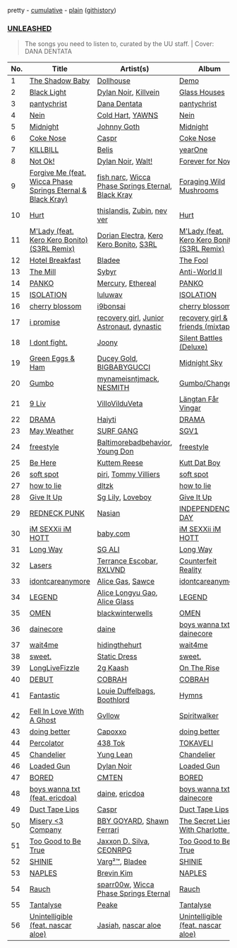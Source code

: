 pretty - [cumulative](/playlists/cumulative/UNLEASHED.md) - [plain](/playlists/plain/2Ai8BlC1EeJjNsbmrdxhlU) ([githistory](https://github.githistory.xyz/tg-z/spotify-playlist-archive/blob/main/playlists/plain/2Ai8BlC1EeJjNsbmrdxhlU))

### [UNLEASHED](https://open.spotify.com/playlist/2Ai8BlC1EeJjNsbmrdxhlU)

> The songs you need to listen to, curated by the UU staff. | Cover: DANA DENTATA

| No. | Title | Artist(s) | Album | Length |
|---|---|---|---|---|
| 1 | [The Shadow Baby](https://open.spotify.com/track/1SxQRpZV967algpSUbkcGL) | [Dollhouse](https://open.spotify.com/artist/5GrG4cI4L5mGTPSX1P8hL2) | [Demo](https://open.spotify.com/album/5C0E3tWjbjlIqasEc6L4nR) | 1:40 |
| 2 | [Black Light](https://open.spotify.com/track/14PwqYvr1BqmXMgHUuJTT2) | [Dylan Noir](https://open.spotify.com/artist/0ywDo0XSL2GPYHVetkPMsy), [Killvein](https://open.spotify.com/artist/06cney6NeBMfbrB6l4qAwJ) | [Glass Houses](https://open.spotify.com/album/4rYkaCrA4lECzcf0jO0eRK) | 2:24 |
| 3 | [pantychrist](https://open.spotify.com/track/4BQq2dO7jLJGKAxnhywP1x) | [Dana Dentata](https://open.spotify.com/artist/1QiXZr91PL7BG5jT7j14uB) | [pantychrist](https://open.spotify.com/album/29KrOkd982LewCSh0wPOU7) | 2:47 |
| 4 | [Nein](https://open.spotify.com/track/6Nh9Nug8vYYoqyQRcSVPHG) | [Cold Hart](https://open.spotify.com/artist/1fsCfvdiomqjKJFR6xI8e4), [YAWNS](https://open.spotify.com/artist/7v2lRIAhCsWVstXkyATQHD) | [Nein](https://open.spotify.com/album/0K6YYfkzze26se5MTJ3MyX) | 3:44 |
| 5 | [Midnight](https://open.spotify.com/track/5xwvMTiZAUk65rMm6VwMAC) | [Johnny Goth](https://open.spotify.com/artist/1ejkQAcOu9cl7kEbZ3Nb8b) | [Midnight](https://open.spotify.com/album/1jEjYDqLdFLND4pdzEQ65q) | 2:49 |
| 6 | [Coke Nose](https://open.spotify.com/track/6Y9ZB2eeYmbEYm7XifqTcg) | [Caspr](https://open.spotify.com/artist/6yZgSbQMnAFpQRgv7EMRzZ) | [Coke Nose](https://open.spotify.com/album/5oWj59uOrqYDxfChyrlRM6) | 2:44 |
| 7 | [KILLBILL](https://open.spotify.com/track/40VnwwbCAVfn8lZJQsyAR5) | [Belis](https://open.spotify.com/artist/6j6e89Rb6ghGgLduAOpxkD) | [yearOne](https://open.spotify.com/album/3ugl2jPGj4el2Mohb9OuUL) | 2:36 |
| 8 | [Not Ok!](https://open.spotify.com/track/77TeyyFFhwbLUNqzkTDyAw) | [Dylan Noir](https://open.spotify.com/artist/0ywDo0XSL2GPYHVetkPMsy), [Walt!](https://open.spotify.com/artist/3Xru71WNJapmFBsE8Op5Ux) | [Forever for Now](https://open.spotify.com/album/3Hpe73rupqZqTXj35Z8C2R) | 1:49 |
| 9 | [Forgive Me (feat. Wicca Phase Springs Eternal & Black Kray)](https://open.spotify.com/track/1rfBvTp2vd1V903NL5Aybm) | [fish narc](https://open.spotify.com/artist/1IxZyCzEKTCm8z7gSgyfTU), [Wicca Phase Springs Eternal](https://open.spotify.com/artist/70AkqfU43ou9hFxJZTDt7A), [Black Kray](https://open.spotify.com/artist/7EmyqxxYZltYLKFk9sAHzM) | [Foraging Wild Mushrooms](https://open.spotify.com/album/7nPS7mPt8zjYbVBTsDpG94) | 3:15 |
| 10 | [Hurt](https://open.spotify.com/track/0Poeqxzl7fZTGbJ9oGqQUw) | [thislandis](https://open.spotify.com/artist/0w55l1SoTkaZTig6KFIdk7), [Zubin](https://open.spotify.com/artist/1vIaxFdUqoomLknL0lolif), [nev ver](https://open.spotify.com/artist/6Nw3lcgr0bq67i5eW3cypU) | [Hurt](https://open.spotify.com/album/70ax7G2kMLCJ1Uh3IWB4bA) | 2:22 |
| 11 | [M'Lady (feat. Kero Kero Bonito) (S3RL Remix)](https://open.spotify.com/track/327Y6xTmonBO9FY01ZKuti) | [Dorian Electra](https://open.spotify.com/artist/202HZzqKvPsMHcbwnDZx7u), [Kero Kero Bonito](https://open.spotify.com/artist/6OqhFYFJDnBBHas02HopPT), [S3RL](https://open.spotify.com/artist/11aa081aKYUzmeFm0yHdT2) | [M'Lady (feat. Kero Kero Bonito) (S3RL Remix)](https://open.spotify.com/album/21uV6Pz6uv2LTdDRt81WB2) | 2:35 |
| 12 | [Hotel Breakfast](https://open.spotify.com/track/1zoTGEJRVGu0XP7aC9LF0t) | [Bladee](https://open.spotify.com/artist/2xvtxDNInKDV4AvGmjw6d1) | [The Fool](https://open.spotify.com/album/2WEWkTfh6gj1oi63K5cFQS) | 2:14 |
| 13 | [The Mill](https://open.spotify.com/track/1hw43ZoKitkFcaJ059UthQ) | [Sybyr](https://open.spotify.com/artist/4WVDlzQCHAIWzBP5iZwuOJ) | [Anti-World II](https://open.spotify.com/album/7c0EklvgtR9i4mmQvpUtfj) | 2:34 |
| 14 | [PANKO](https://open.spotify.com/track/1YA1F2DXtLuPuvgpsqa1Pm) | [Mercury](https://open.spotify.com/artist/6aIZIwesnYKR6ZN1fIerPZ), [Ethereal](https://open.spotify.com/artist/7e7nmtA3OQEUdVjn5rG3Tz) | [PANKO](https://open.spotify.com/album/3jZOwoSUQRceOCJ3VZwpQ6) | 3:30 |
| 15 | [ISOLATION](https://open.spotify.com/track/6sK7LYh1j9sP5bQwLA9UMg) | [luluwav](https://open.spotify.com/artist/5iWexYmG3NXbewJuLvABX2) | [ISOLATION](https://open.spotify.com/album/7buUeEuExbMzXRKjCNJ413) | 3:46 |
| 16 | [cherry blossom](https://open.spotify.com/track/50YHDXzR0vSW4XzUVCh7R0) | [i9bonsai](https://open.spotify.com/artist/7dqb1363wqRxJw9RfgQeo3) | [cherry blossom](https://open.spotify.com/album/7krG9VN6wjnfUAm8hBKP1I) | 3:07 |
| 17 | [i promise](https://open.spotify.com/track/2x4VxL7KhBI1ojoy4L8MI3) | [recovery girl](https://open.spotify.com/artist/2PiVpr8UjimvqGWBq11Hod), [Junior Astronaut](https://open.spotify.com/artist/3ctsRe9vT9ehY8ppn5kUn1), [dynastic](https://open.spotify.com/artist/1cfVy8MbRPuDJD7g9bR14z) | [recovery girl & friends (mixtape)](https://open.spotify.com/album/6Om6DOif39dsLkQ9Zh5tmx) | 2:09 |
| 18 | [I dont fight.](https://open.spotify.com/track/2s53deD667FyjSDdOgpqtG) | [Joony](https://open.spotify.com/artist/0gY0jm6QAzJCAslmZC3T35) | [Silent Battles (Deluxe)](https://open.spotify.com/album/1XCK5EENemPQRq4aYukcYD) | 2:43 |
| 19 | [Green Eggs & Ham](https://open.spotify.com/track/2oTADX9s9b66nVsysGYYIi) | [Ducey Gold](https://open.spotify.com/artist/51vuxM7PlhUs6GMDuAmpHC), [BIGBABYGUCCI](https://open.spotify.com/artist/1ra8ujbJcZrV5aUjcfzFKs) | [Midnight Sky](https://open.spotify.com/album/7yjEtUg1YdJLEoqwqvP4O0) | 3:11 |
| 20 | [Gumbo](https://open.spotify.com/track/1Ek32uvVooP0vH7HpuqOs4) | [mynameisntjmack](https://open.spotify.com/artist/7HY1ISUuRotG01FVu0PKWh), [NESMITH](https://open.spotify.com/artist/1hag5MZwdVgs3D0lX9jdYg) | [Gumbo/Changes](https://open.spotify.com/album/39xy7nEauVV0wSWkMwdSw6) | 3:23 |
| 21 | [9 Liv](https://open.spotify.com/track/5dK54j1oKmbyOgr0t4KwKE) | [VilloVilduVeta](https://open.spotify.com/artist/2BtabbqdAWxpICoxkJVWhV) | [Längtan Får Vingar](https://open.spotify.com/album/3zAz0gmQmlbTPxrbho9DSh) | 2:26 |
| 22 | [DRAMA](https://open.spotify.com/track/60huZp9rIkwCizTIqsAAF8) | [Haiyti](https://open.spotify.com/artist/3NjbpG6MmFGVLXwbcPXH90) | [DRAMA](https://open.spotify.com/album/3NHLDv0FEdErsVRkdVaBUb) | 2:34 |
| 23 | [May Weather](https://open.spotify.com/track/7bDzZDzDlaZtZkIgLlfvlB) | [SURF GANG](https://open.spotify.com/artist/0rTeZQSxEg1XzZ1dFz6Moz) | [SGV1](https://open.spotify.com/album/1m0wAF2fWdlW0bz5blctsA) | 1:32 |
| 24 | [freestyle](https://open.spotify.com/track/58XRiZ4Z6N2YJ6dhtNJfZB) | [Baltimorebadbehavior](https://open.spotify.com/artist/0oPe0wJdnnuhyMOgQlNRXE), [Young Don](https://open.spotify.com/artist/5NU3UjS6mS7dtyAoF080lU) | [freestyle](https://open.spotify.com/album/5Kos2844Dzmr2nDGAKAAHL) | 1:31 |
| 25 | [Be Here](https://open.spotify.com/track/7cCvMJtaKl6iAphAKShdG8) | [Kuttem Reese](https://open.spotify.com/artist/23vk8FQSjesEtpErniqki4) | [Kutt Dat Boy](https://open.spotify.com/album/4PVJ7qxtrnxDzF3xVcSgeV) | 2:45 |
| 26 | [soft spot](https://open.spotify.com/track/1mtLhZXbQqeU3qugQkuwhk) | [piri](https://open.spotify.com/artist/4DpmPt7gfAAq7WEx0E1X8s), [Tommy Villiers](https://open.spotify.com/artist/4M4KGWKy7pSQ5HaJNCutBN) | [soft spot](https://open.spotify.com/album/2Z7lZGztugb0rCv7QveDIc) | 3:39 |
| 27 | [how to lie](https://open.spotify.com/track/2T3QdlU2cmI14oIIX9uBzt) | [dltzk](https://open.spotify.com/artist/2rLGlNI6htigNxx172qxLu) | [how to lie](https://open.spotify.com/album/29RGGogW7doR9KPk9ebaKP) | 3:45 |
| 28 | [Give It Up](https://open.spotify.com/track/24ZjLyoWFc10OWl0TU32xA) | [Sg Lily](https://open.spotify.com/artist/1QdhlRYTvAbNbCe2x678yk), [Loveboy](https://open.spotify.com/artist/71gPkesPE8PVcW7y4qnbvk) | [Give It Up](https://open.spotify.com/album/7oeDHWPRnISP3MoPsYc050) | 2:25 |
| 29 | [REDNECK PUNK](https://open.spotify.com/track/2zRoDeQyNj090KUYqRQbta) | [Nasian](https://open.spotify.com/artist/77QCRJde8yb1vFfVYzCiF9) | [INDEPENDENCE DAY](https://open.spotify.com/album/1k5ZKEeAhDgejrqQWkpqj1) | 1:09 |
| 30 | [iM SEXXii iM HOTT](https://open.spotify.com/track/7vIjuwMaOIISlLjzQAs9zv) | [baby.com](https://open.spotify.com/artist/4BGzGgdQdM6q3yCb6cNnzZ) | [iM SEXXii iM HOTT](https://open.spotify.com/album/4bTMmYGHcsrklWwV8IRMwV) | 2:04 |
| 31 | [Long Way](https://open.spotify.com/track/6BHceS896GJwTHVqdmLDRK) | [SG ALI](https://open.spotify.com/artist/0lmXPB7J0TSEEEsUKlSF22) | [Long Way](https://open.spotify.com/album/37C9kicaQdjUGON7yuuLbE) | 3:01 |
| 32 | [Lasers](https://open.spotify.com/track/5QYp0X7e3qDPQmyNPIJGfw) | [Terrance Escobar](https://open.spotify.com/artist/39BKeK6b4I6V0sCxUoNBn5), [RXLVND](https://open.spotify.com/artist/3OPFLn1ipyM9Z5WewYy5zS) | [Counterfeit Reality](https://open.spotify.com/album/2RTgef0SX6ZsMbVrxZkF1K) | 2:19 |
| 33 | [idontcareanymore](https://open.spotify.com/track/00QdaM8MmFjRJC8ft0iSt2) | [Alice Gas](https://open.spotify.com/artist/4RhJ79LFbfmdtpuir6C9nR), [Sawce](https://open.spotify.com/artist/51KBxhZnpafTjP0cKulltO) | [idontcareanymore](https://open.spotify.com/album/3G13cdr2t3bIvIlHu8uj65) | 3:04 |
| 34 | [LEGEND](https://open.spotify.com/track/5YG6LyULsmNIwxNOTTdTTu) | [Alice Longyu Gao](https://open.spotify.com/artist/5HvKzBgj4yphQfBJjBJrhL), [Alice Glass](https://open.spotify.com/artist/4ukk0IyB7vL97QirpOcNr3) | [LEGEND](https://open.spotify.com/album/2TqkISTB5q8RlsOQSuEnGH) | 2:37 |
| 35 | [OMEN](https://open.spotify.com/track/7puKLQaUaYrbmtmCUf2M4N) | [blackwinterwells](https://open.spotify.com/artist/4tF39UYlbBLqTo5JK3qX1u) | [OMEN](https://open.spotify.com/album/3uNrJtCk1UT6MJ7DB07ZWc) | 2:51 |
| 36 | [dainecore](https://open.spotify.com/track/48OqrwoQZCzqA1jIaduoEC) | [daine](https://open.spotify.com/artist/4lyCoxLN0aW7nJy5rec0tG) | [boys wanna txt / dainecore](https://open.spotify.com/album/0SUFUWm7zfVIG3mQpPuO4D) | 2:46 |
| 37 | [wait4me](https://open.spotify.com/track/7KLxhT7txTEiHE35NfHahj) | [hidingthehurt](https://open.spotify.com/artist/1ZEMLFeC3e4J8Y9exK3dKp) | [wait4me](https://open.spotify.com/album/4Djre1gIhBsI8E2sHKtpEb) | 2:24 |
| 38 | [sweet.](https://open.spotify.com/track/2RlEfuuBLaxeawlN2zEOvw) | [Static Dress](https://open.spotify.com/artist/1Lqdsv7Ff4GNq9PM3Yd0vi) | [sweet.](https://open.spotify.com/album/7INnmdLwVUdM6qmdlH31zV) | 3:35 |
| 39 | [LongLiveFizzle](https://open.spotify.com/track/7169427Z8P00yKysPelYk5) | [2g Kaash](https://open.spotify.com/artist/49iUa5AMhuPD6aoJmmolhg) | [On The Rise](https://open.spotify.com/album/6YiPSScemiftNJHze5xINm) | 2:32 |
| 40 | [DEBUT](https://open.spotify.com/track/2XJD13mBwLVUpVLhaNci0U) | [COBRAH](https://open.spotify.com/artist/1AHswQqsDNmu1xaE8KpBne) | [COBRAH](https://open.spotify.com/album/1MSVIDaDrvigdChfh3df4S) | 2:50 |
| 41 | [Fantastic](https://open.spotify.com/track/1CgAOrlp6h47qN39aB6Bd8) | [Louie Duffelbags](https://open.spotify.com/artist/6vdqvKitMkkHWbpGTIjGKs), [Boothlord](https://open.spotify.com/artist/3F7McRLg6fb6VUbQTvJMoY) | [Hymns](https://open.spotify.com/album/6sTsWJAIhkN7zp31rX03Xd) | 1:33 |
| 42 | [Fell In Love With A Ghost](https://open.spotify.com/track/43UuvI19JzwPN40ieq366X) | [Gvllow](https://open.spotify.com/artist/69a2ovTpqzQrzthSkARvGn) | [Spiritwalker](https://open.spotify.com/album/2qYf0HDgao5Opn4eO5cq5b) | 3:33 |
| 43 | [doing better](https://open.spotify.com/track/4SDL35KL6ecKBkW2jgpO1C) | [Capoxxo](https://open.spotify.com/artist/4lDzMjsz7xLw4CFmfWJmWJ) | [doing better](https://open.spotify.com/album/0l8pyaYJ4FQEuV3LGA8iGM) | 2:14 |
| 44 | [Percolator](https://open.spotify.com/track/5rUDX4QKytwEMR9b0GgYSe) | [438 Tok](https://open.spotify.com/artist/0GMRc9IPm7gm3Oripjg61B) | [TOKAVELI](https://open.spotify.com/album/4Pf8ilgXO6XLZE8U6Nk9pD) | 2:54 |
| 45 | [Chandelier](https://open.spotify.com/track/5H8jHmABa01Y7RSL8tejgh) | [Yung Lean](https://open.spotify.com/artist/67lytN32YpUxiSeWlKfHJ3) | [Chandelier](https://open.spotify.com/album/5KFOZx4trm0m4BPQ2HzrZ1) | 3:09 |
| 46 | [Loaded Gun](https://open.spotify.com/track/4ixrmDnPuPOpZw04WhcsEZ) | [Dylan Noir](https://open.spotify.com/artist/0ywDo0XSL2GPYHVetkPMsy) | [Loaded Gun](https://open.spotify.com/album/0L8zYuoY7weCUMDX8TSqVR) | 1:39 |
| 47 | [BORED](https://open.spotify.com/track/6mgIs02h3j7dWaBhqNWEtl) | [CMTEN](https://open.spotify.com/artist/3ReVTyprRfKmKquryr9UeA) | [BORED](https://open.spotify.com/album/69nksfTC6MkuZo23KnquWt) | 2:38 |
| 48 | [boys wanna txt (feat. ericdoa)](https://open.spotify.com/track/1rBmdfaSnEQF92MWsZNUP5) | [daine](https://open.spotify.com/artist/4lyCoxLN0aW7nJy5rec0tG), [ericdoa](https://open.spotify.com/artist/4hR6Bm9YYtktXzjmKhb1Cn) | [boys wanna txt / dainecore](https://open.spotify.com/album/0SUFUWm7zfVIG3mQpPuO4D) | 2:09 |
| 49 | [Duct Tape Lips](https://open.spotify.com/track/1CSohYbqNK5ocN3ibvDlkf) | [Caspr](https://open.spotify.com/artist/6yZgSbQMnAFpQRgv7EMRzZ) | [Duct Tape Lips](https://open.spotify.com/album/0Jo9yhXyNn8cSylX2xTPdf) | 2:47 |
| 50 | [Misery <3 Company](https://open.spotify.com/track/6oeQyMkl1DdD53H0KNmKWa) | [BBY GOYARD](https://open.spotify.com/artist/3V5tndgREjXGlJZEvYl3Xs), [Shawn Ferrari](https://open.spotify.com/artist/4osHRrMxbQUSXW8W7BGQf0) | [The Secret Lies With Charlotte 2](https://open.spotify.com/album/0ySja2honJtHTZxfajpWu3) | 2:01 |
| 51 | [Too Good to Be True](https://open.spotify.com/track/3lfYzBWtJPEDRQRqfiPsuT) | [Jaxxon D. Silva](https://open.spotify.com/artist/2xyB69da0CCHYgs9WUgFr1), [CEONRPG](https://open.spotify.com/artist/1AzRNHVkRZxVW4KqCYzpsU) | [Too Good to Be True](https://open.spotify.com/album/5JlHqD5srkpZXhLvvLzhSy) | 2:16 |
| 52 | [SHINIE](https://open.spotify.com/track/5yFN02Cfksk2iADPofGNIy) | [Varg²™](https://open.spotify.com/artist/4g2EfgpanE2Z9LG1nQ9zNy), [Bladee](https://open.spotify.com/artist/2xvtxDNInKDV4AvGmjw6d1) | [SHINIE](https://open.spotify.com/album/7HZ2m8cTl4Ozs3bR6msXPR) | 3:02 |
| 53 | [NAPLES](https://open.spotify.com/track/0ImCrvyDR2Twf44Ugyv5Kj) | [Brevin Kim](https://open.spotify.com/artist/7lU8Gtn7moZmPqqu4oPkEh) | [NAPLES](https://open.spotify.com/album/28rT9LjSDIO38qGbNjiTLJ) | 2:20 |
| 54 | [Rauch](https://open.spotify.com/track/52AoRTmnsrwbGZQc7zD6MM) | [sparr00w](https://open.spotify.com/artist/4h9EUBK0jJRaDBBGQbyqJS), [Wicca Phase Springs Eternal](https://open.spotify.com/artist/70AkqfU43ou9hFxJZTDt7A) | [Rauch](https://open.spotify.com/album/6xHEAyfEJ500Nh6LKh0atq) | 2:39 |
| 55 | [Tantalyse](https://open.spotify.com/track/7r5GQXOBUzL0od5dO8KhL4) | [Peake](https://open.spotify.com/artist/0soB1KCkKWNzoj6UQCsacI) | [Tantalyse](https://open.spotify.com/album/52eN7xTEo4j0WEcyodOumh) | 2:39 |
| 56 | [Unintelligible (feat. nascar aloe)](https://open.spotify.com/track/2EoLNZxZe2JgeD5uf2Hjni) | [Jasiah](https://open.spotify.com/artist/7502fDxg339jvGV08Jd4R0), [nascar aloe](https://open.spotify.com/artist/03LEDukdM723NRLz4UXeNv) | [Unintelligible (feat. nascar aloe)](https://open.spotify.com/album/5i9M2Vg45g3db9DjhTc61Y) | 3:18 |